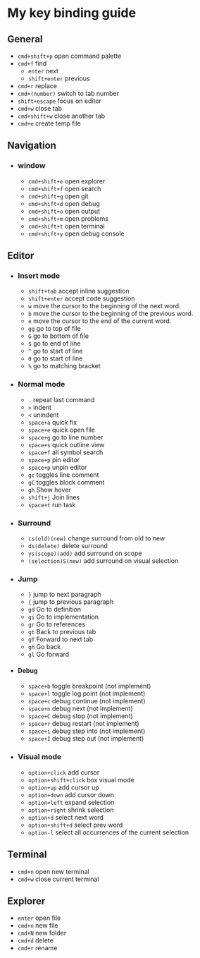 # My key binding guide

## General

- `cmd+shift+p` open command palette
- `cmd+f` find
  - `enter` next
  - `shift+enter` previous
- `cmd+r` replace
- `cmd+(number)` switch to tab number
- `shift+escape` focus on editor
- `cmd+w` close tab
- `cmd+shift+w` close another tab
- `cmd+e` create temp file

## Navigation

- ### window

  - `cmd+shift+e` open explorer
  - `cmd+shift+f` open search
  - `cmd+shift+g` open git
  - `cmd+shift+d` open debug
  - `cmd+shift+o` open output
  - `cmd+shift+m` open problems
  - `cmd+shift+t` open terminal
  - `cmd+shift+y` open debug console

## Editor

- ### Insert mode

  - `shift+tab` accept inline suggestion
  - `shift+enter` accept code suggestion
  - `w` move the cursor to the beginning of the next word.
  - `b` move the cursor to the beginning of the previous word.
  - `e` move the cursor to the end of the current word.
  - `gg` go to top of file
  - `G` go to bottom of file
  - `$` go to end of line
  - `^` go to start of line
  - `0` go to start of line
  - `%` go to matching bracket

- ### Normal mode

  - `.` repeat last command
  - `>` indent
  - `<` unindent
  - `space+a` quick fix
  - `space+e` quick open file
  - `space+g` go to line number
  - `space+s` quick outline view
  - `space+f` all symbol search
  - `space+p` pin editor
  - `space+p` unpin editor
  - `gc` toggles line comment
  - `gC` toggles block comment
  - `gh` Show hover
  - `shift+j` Join lines
  - `space+t` run task

- ### Surround

  - `cs(old)(new)` change surround from old to new
  - `ds(delete)` delete surround
  - `ys(scope)(add)` add surround on scope
  - `(selection)S(new)` add surround on visual selection

- ### Jump

  - `}` jump to next paragraph
  - `{` jump to previous paragraph
  - `gd` Go to definition
  - `gi` Go to implementation
  - `gr` Go to references
  - `gt` Back to previous tab
  - `gT` Forward to next tab
  - `gh` Go back
  - `gl` Go forward

- #### Debug

  - `space+b` toggle breakpoint (not implement)
  - `space+l` toggle log point (not implement)
  - `space+c` debug continue (not implement)
  - `space+n` debug next (not implement)
  - `space+C` debug stop (not implement)
  - `space+r` debug restart (not implement)
  - `space+i` debug step into (not implement)
  - `space+I` debug step out (not implement)

- ### Visual mode

  - `option+click` add cursor
  - `option+shift+click` box visual mode
  - `option+up` add cursor up
  - `option+down` add cursor down
  - `option+left` expand selection
  - `option+right` shrink selection
  - `option+d` select next word
  - `option+shift+d` select prev word
  - `option-l` select all occurrences of the current selection

## Terminal

- `cmd+n` open new terminal
- `cmd+w` close current terminal

## Explorer

- `enter` open file
- `cmd+n` new file
- `cmd+N` new folder
- `cmd+d` delete
- `cmd+r` rename
